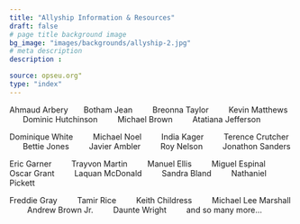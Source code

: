 ```yaml
---
title: "Allyship Information & Resources"
draft: false
# page title background image
bg_image: "images/backgrounds/allyship-2.jpg"
# meta description
description : 

source: opseu.org"
type: "index"
---
```

Ahmaud Arbery &nbsp; &nbsp; &nbsp; Botham Jean  &nbsp; &nbsp; &nbsp; &nbsp;          Breonna Taylor &nbsp; &nbsp; &nbsp; &nbsp; Kevin Matthews &nbsp; &nbsp; &nbsp; &nbsp; 
Dominic Hutchinson &nbsp; &nbsp; &nbsp; &nbsp; Michael Brown &nbsp; &nbsp; &nbsp; &nbsp;     Atatiana Jefferson

Dominique White &nbsp; &nbsp; &nbsp; &nbsp; Michael Noel &nbsp; &nbsp; &nbsp; &nbsp; India Kager &nbsp; &nbsp; &nbsp; &nbsp; Terence Crutcher &nbsp; &nbsp; &nbsp; &nbsp; Bettie Jones &nbsp; &nbsp; &nbsp; &nbsp; Javier Ambler &nbsp; &nbsp; &nbsp; &nbsp; Roy Nelson &nbsp; &nbsp; &nbsp; &nbsp; Jonathon Sanders 

Eric Garner &nbsp; &nbsp; &nbsp; &nbsp; Trayvon Martin &nbsp; &nbsp; &nbsp; &nbsp; Manuel Ellis &nbsp; &nbsp; &nbsp; &nbsp; Miguel Espinal &nbsp; &nbsp; &nbsp; &nbsp; Oscar Grant &nbsp; &nbsp; &nbsp; &nbsp; Laquan McDonald &nbsp; &nbsp; &nbsp; &nbsp; Sandra Bland &nbsp; &nbsp; &nbsp; &nbsp;
Nathaniel Pickett 

Freddie Gray &nbsp; &nbsp; &nbsp; &nbsp; Tamir Rice &nbsp; &nbsp; &nbsp; &nbsp; Keith Childress &nbsp; &nbsp; &nbsp; &nbsp; Michael Lee Marshall &nbsp; &nbsp; &nbsp; &nbsp; Andrew Brown Jr. &nbsp; &nbsp; &nbsp; &nbsp; Daunte Wright &nbsp; &nbsp; &nbsp; &nbsp; and so many more...


















